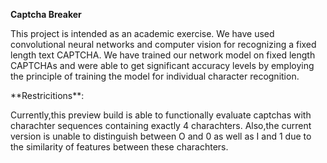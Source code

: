 **Captcha Breaker**
<p>This project is intended as an academic exercise. 
We have used convolutional neural networks and computer vision for recognizing a fixed length text CAPTCHA. We have trained our network model on fixed length CAPTCHAs and were able to get significant accuracy levels by employing the principle of training the model for individual character recognition.
<p> 
**Restricitions**:
<p>Currently,this preview build is able to functionally evaluate captchas with charachter sequences containing exactly 4 charachters.
Also,the current version is unable to distinguish between O and 0 as well as I and 1 due to the similarity of features between these charachters.
